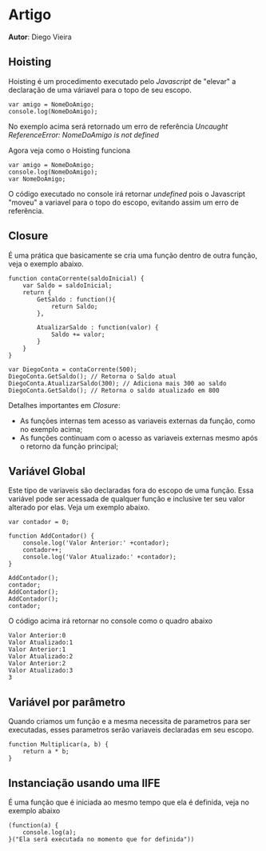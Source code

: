 # Artigo
**Autor**: Diego Vieira

## Hoisting
Hoisting é um procedimento executado pelo *Javascript* de "elevar" a declaração de uma váriavel para o topo de seu escopo.

```
var amigo = NomeDoAmigo;
console.log(NomeDoAmigo);
```

No exemplo acima será retornado um erro de referência *Uncaught ReferenceError: NomeDoAmigo is not defined*

Agora veja como o Hoisting funciona

```
var amigo = NomeDoAmigo;
console.log(NomeDoAmigo);
var NomeDoAmigo;
```

O código executado no console irá retornar *undefined* pois o Javascript "moveu" a variavel para o topo do escopo, evitando assim um erro de referência.


## Closure
É uma prática que basicamente se cria uma função dentro de outra função, veja o exemplo abaixo.

```
function contaCorrente(saldoInicial) {
	var Saldo = saldoInicial;
	return {
		GetSaldo : function(){
			return Saldo;
		},

		AtualizarSaldo : function(valor) {
			Saldo += valor;
		}
	}
}

var DiegoConta = contaCorrente(500); 
DiegoConta.GetSaldo(); // Retorna o Saldo atual
DiegoConta.AtualizarSaldo(300); // Adiciona mais 300 ao saldo
DiegoConta.GetSaldo(); // Retorna o saldo atualizado em 800

```

Detalhes importantes em *Closure*:
- As funções internas tem acesso as variaveis externas da função, como no exemplo acima;
- As funções continuam com o acesso as variaveis externas mesmo após o retorno da função principal;

## Variável Global
Este tipo de variaveis são declaradas fora do escopo de uma função. Essa variável pode ser acessada de qualquer função e inclusive ter seu valor alterado por elas. Veja um exemplo abaixo.

```
var contador = 0;

function AddContador() {
	console.log('Valor Anterior:' +contador);
	contador++;
	console.log('Valor Atualizado:' +contador);
}

AddContador();
contador;
AddContador();
AddContador();
contador;
```

O código acima irá retornar no console como o quadro abaixo

```
Valor Anterior:0
Valor Atualizado:1
Valor Anterior:1
Valor Atualizado:2
Valor Anterior:2
Valor Atualizado:3
3
```

## Variável por parâmetro
Quando criamos um função e a mesma necessita de parametros para ser executadas, esses parametros serão variaveis declaradas em seu escopo.

```
function Multiplicar(a, b) {
	return a * b;
}
```

## Instanciação usando uma IIFE
É uma função que é iniciada ao mesmo tempo que ela é definida, veja no exemplo abaixo 

```
(function(a) {
	console.log(a);
}("Ela será executada no momento que for definida"))
```